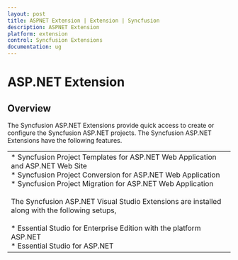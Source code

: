 ```yaml
---
layout: post
title: ASPNET Extension | Extension | Syncfusion
description: ASPNET Extension
platform: extension
control: Syncfusion Extensions
documentation: ug
---
```


# ASP.NET Extension

## Overview

The Syncfusion ASP.NET Extensions provide quick access to create or configure the Syncfusion ASP.NET projects. The Syncfusion ASP.NET Extensions have the following features.

<table>
<tr>
<td>
* Syncfusion Project Templates for ASP.NET Web Application and ASP.NET Web Site<br/>* Syncfusion Project Conversion for ASP.NET Web Application<br/>* Syncfusion Project Migration for ASP.NET Web Application<br/><br/>The Syncfusion ASP.NET Visual Studio Extensions are installed along with the following setups,<br/><br/>* Essential Studio for Enterprise Edition with the platform ASP.NET<br/>* Essential Studio for ASP.NET<br/></td></tr>
</table>


